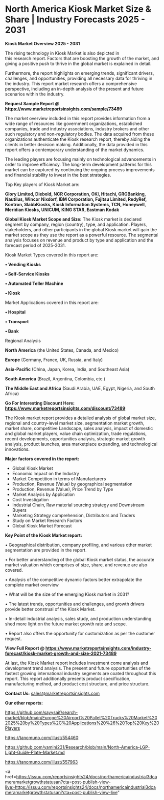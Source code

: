 # North America Kiosk Market Size & Share | Industry Forecasts 2025 - 2031

<Strong> Kiosk Market Overview 2025 - 2031</strong>

The rising technology in Kiosk Market is also depicted in this research report. Factors that are boosting the growth of the market, and giving a positive push to thrive in the global market is explained in detail.

Furthermore, the report highlights on emerging trends, significant drivers, challenges, and opportunities, providing all necessary data for thriving in the industry. This report market research offers a comprehensive perspective, including an in-depth analysis of the present and future scenarios within the industry.

<strong>Request Sample Report @ <a href=https://www.marketreportsinsights.com/sample/73489>https://www.marketreportsinsights.com/sample/73489</a></strong>

The market overview included in this report provides information from a wide range of resources like government organizations, established companies, trade and industry associations, industry brokers and other such regulatory and non-regulatory bodies. The data acquired from these organizations authenticate the Kiosk research report, thereby aiding the clients in better decision making. Additionally, the data provided in this report offers a contemporary understanding of the market dynamics.

The leading players are focusing mainly on technological advancements in order to improve efficiency. The long-term development patterns for this market can be captured by continuing the ongoing process improvements and financial stability to invest in the best strategies.

Top Key players of Kiosk Market are:

<strong>Glory Limited, Diebold, NCR Corporation, OKI, Hitachi, GRGBanking, Nautilus, Wincor Nixdorf, IBM Corporation, Fujitsu Limited, RedyRef, Kontron, SlabbKiosks, Kiosk Information Systems, TCN, Honeywell, Meridian Kiosks, UNICUM, KING STAR, Eastman Kodak</strong>

<strong><b>Global Kiosk Market Scope and Size:</b></strong>
The Kiosk market is declared segment by company, region (country), type, and application. Players, stakeholders, and other participants in the global Kiosk market will gain the market scope as they use the report as a powerful resource. The segmental analysis focuses on revenue and product by type and application and the forecast period of 2025-2031.

Kiosk Market Types covered in this report are:

<strong>• Vending Kiosks

• Self-Service Kiosks

• Automated Teller Machine

• Kiosk</strong>

Market Applications covered in this report are:

<strong>• Hospital

• Transport

• Bank</strong> 

Regional Analysis

<strong>North America</strong> (the United States, Canada, and Mexico)

<strong>Europe</strong> (Germany, France, UK, Russia, and Italy)

<strong>Asia-Pacific</strong> (China, Japan, Korea, India, and Southeast Asia)

<strong>South America</strong> (Brazil, Argentina, Colombia, etc.)

<strong>The Middle East and Africa</strong> (Saudi Arabia, UAE, Egypt, Nigeria, and South Africa)

<strong>Go For Interesting Discount Here: <a href=https://www.marketreportsinsights.com/discount/73489>https://www.marketreportsinsights.com/discount/73489</a></strong>

The Kiosk market report provides a detailed analysis of global market size, regional and country-level market size, segmentation market growth, market share, competitive Landscape, sales analysis, impact of domestic and global market players, value chain optimization, trade regulations, recent developments, opportunities analysis, strategic market growth analysis, product launches, area marketplace expanding, and technological innovations.

<strong><b>Major factors covered in the report:</b></strong>
<ul>
  <li>Global Kiosk Market </li>
  <li>Economic Impact on the Industry</li>
  <li>Market Competition in terms of Manufacturers</li>
  <li>Production, Revenue (Value) by geographical segmentation</li>
  <li>Production, Revenue (Value), Price Trend by Type</li>
  <li>Market Analysis by Application</li>
  <li>Cost Investigation</li>
  <li>Industrial Chain, Raw material sourcing strategy and Downstream Buyers</li>
  <li>Marketing Strategy comprehension, Distributors and Traders</li>
  <li>Study on Market Research Factors</li>
  <li>Global Kiosk Market Forecast</li>
</ul>

<strong><b>Key Point of the Kiosk Market report:</b></strong>

• Geographical distribution, company profiling, and various other market segmentation are provided in the report.

• For better understanding of the global Kiosk market status, the accurate market valuation which comprises of size, share, and revenue are also covered.

• Analysis of the competitive dynamic factors better extrapolate the complete market overview

• What will be the size of the emerging Kiosk market in 2031?

• The latest trends, opportunities and challenges, and growth drivers provide better construal of the Kiosk Market.

• In-detail industrial analysis, sales study, and production understanding shed more light on the future market growth rate and scope.

• Report also offers the opportunity for customization as per the customer request.

<strong><b>View Full Report @ <a href=https://www.marketreportsinsights.com/industry-forecast/kiosk-market-growth-and-size-2021-73489>https://www.marketreportsinsights.com/industry-forecast/kiosk-market-growth-and-size-2021-73489</a></b></strong>


At last, the Kiosk Market report includes investment come analysis and development trend analysis. The present and future opportunities of the fastest growing international industry segments are coated throughout this report. This report additionally presents product specification, manufacturing method, and product cost structure, and price structure.

<strong>Contact Us:</strong>
sales@marketreportsinsights.com

<strong>Our other reports:</strong>

<a href=https://github.com/sayysaif/search-market/blob/main/Europe%20Airport%20Pallet%20Trucks%20Market%202025%20by%20Types%2C%20Applications%20%26%20Top%20Key%20Players>https://github.com/sayysaif/search-market/blob/main/Europe%20Airport%20Pallet%20Trucks%20Market%202025%20by%20Types%2C%20Applications%20%26%20Top%20Key%20Players</a>

<a href=https://tanomuno.com/illust/554460>https://tanomuno.com/illust/554460</a>

<a href=https://github.com/yamini231/Research/blob/main/North-America-LGP-Light-Guide-Plate-Market.md>https://github.com/yamini231/Research/blob/main/North-America-LGP-Light-Guide-Plate-Market.md</a>

<a href=https://tanomuno.com/illust/557963>https://tanomuno.com/illust/557963</a>

<a href=https://issuu.com/reportsinsights24/docs/northamericaindustrial3dcameramarketgrowthstatusan?cta=post-publish-view-live>https://issuu.com/reportsinsights24/docs/northamericaindustrial3dcameramarketgrowthstatusan?cta=post-publish-view-live</a>"
